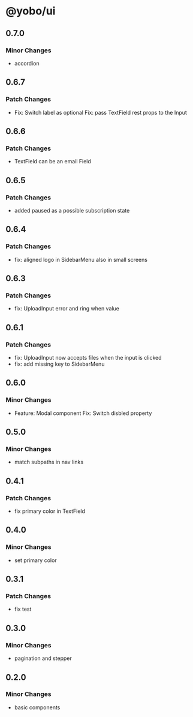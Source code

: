 # @yobo/ui

## 0.7.0

### Minor Changes

- accordion

## 0.6.7

### Patch Changes

- Fix: Switch label as optional
  Fix: pass TextField rest props to the Input

## 0.6.6

### Patch Changes

- TextField can be an email Field

## 0.6.5

### Patch Changes

- added paused as a possible subscription state

## 0.6.4

### Patch Changes

- fix: aligned logo in SidebarMenu also in small screens

## 0.6.3

### Patch Changes

- fix: UploadInput error and ring when value

## 0.6.1

### Patch Changes

- fix: UploadInput now accepts files when the input is clicked
- fix: add missing key to SidebarMenu

## 0.6.0

### Minor Changes

- Feature: Modal component
  Fix: Switch disbled property

## 0.5.0

### Minor Changes

- match subpaths in nav links

## 0.4.1

### Patch Changes

- fix primary color in TextField

## 0.4.0

### Minor Changes

- set primary color

## 0.3.1

### Patch Changes

- fix test

## 0.3.0

### Minor Changes

- pagination and stepper

## 0.2.0

### Minor Changes

- basic components
